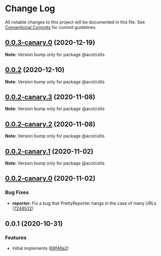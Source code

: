# Change Log

All notable changes to this project will be documented in this file.
See [Conventional Commits](https://conventionalcommits.org) for commit guidelines.

## [0.0.3-canary.0](https://github.com/acot-a11y/acot/compare/@acot/utils@0.0.2...@acot/utils@0.0.3-canary.0) (2020-12-19)

**Note:** Version bump only for package @acot/utils

## [0.0.2](https://github.com/acot-a11y/acot/compare/@acot/utils@0.0.2-canary.3...@acot/utils@0.0.2) (2020-12-10)

**Note:** Version bump only for package @acot/utils

## [0.0.2-canary.3](https://github.com/acot-a11y/acot/compare/@acot/utils@0.0.2-canary.2...@acot/utils@0.0.2-canary.3) (2020-11-08)

**Note:** Version bump only for package @acot/utils

## [0.0.2-canary.2](https://github.com/acot-a11y/acot/compare/@acot/utils@0.0.2-canary.1...@acot/utils@0.0.2-canary.2) (2020-11-08)

**Note:** Version bump only for package @acot/utils

## [0.0.2-canary.1](https://github.com/acot-a11y/acot/compare/@acot/utils@0.0.2-canary.0...@acot/utils@0.0.2-canary.1) (2020-11-02)

**Note:** Version bump only for package @acot/utils

## [0.0.2-canary.0](https://github.com/acot-a11y/acot/compare/@acot/utils@0.0.1...@acot/utils@0.0.2-canary.0) (2020-11-02)

### Bug Fixes

- **reporter:** Fix a bug that PrettyReporter hangs in the case of many URLs ([7248532](https://github.com/acot-a11y/acot/commit/7248532c0380a0483a537c124173f2191027dd54))

## 0.0.1 (2020-10-31)

### Features

- Initial implements ([68f46a2](https://github.com/acot-a11y/acot/commit/68f46a250de7793795678ece40d23d927ddd075c))
